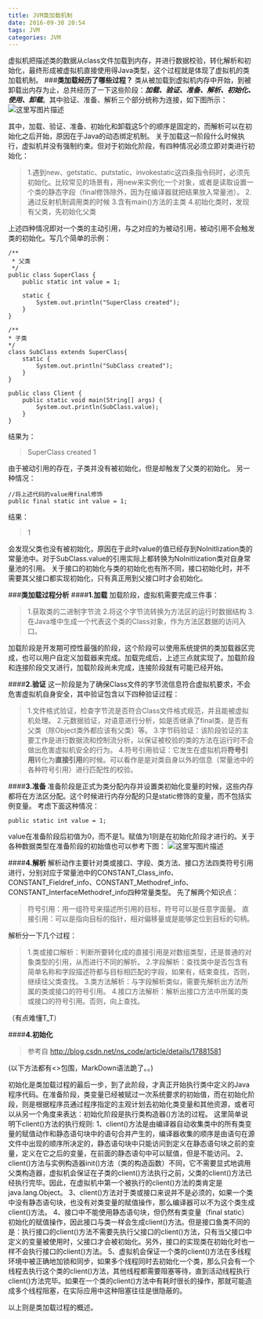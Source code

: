 ```yaml
---
title: JVM类加载机制
date: 2016-09-30 20:54
tags: JVM
categories: JVM
---
```

虚拟机把描述类的数据从class文件加载到内存，并进行数据校验，转化解析和初始化，最终形成被虚拟机直接使用得Java类型，这个过程就是体现了虚拟机的类加载机制。
###**类加载经历了哪些过程？**
类从被加载到虚拟机内存中开始，到被卸载出内存为止，总共经历了一下这些阶段：***加载、验证、准备、解析、初始化、使用、卸载***。其中验证、准备、解析三个部分统称为连接，如下图所示：
![这里写图片描述](http://img.blog.csdn.net/20160930194613661)
<!--more-->
其中，加载、验证、准备、初始化和卸载这5个的顺序是固定的，而解析可以在初始化之后开始，原因在于Java的动态绑定机制。
关于加载这一阶段什么时候执行，虚拟机并没有强制约束。但对于初始化阶段，有四种情况必须立即对类进行初始化：
>1.遇到new、getstatic、putstatic、invokestatic这四条指令码时，必须先初始化。比较常见的场景有，用new来实例化一个对象，或者是读取设置一个类的静态字段（final修饰除外，因为在编译器就把结果放入常量池）。
2.通过反射机制调用类的时候
3.含有main()方法的主类
4.初始化类时，发现有父类，先初始化父类

上述四种情况即对一个类的主动引用，与之对应的为被动引用，被动引用不会触发类的初始化。写几个简单的示例：

```
/**
 * 父类
 */
public class SuperClass {
	public static int value = 1;
	
	static {
		System.out.println("SuperClass created");
	}
}

/**
* 子类
*/
class SubClass extends SuperClass{
	static {
		System.out.println("SubClass created");
	}
}

```

```
public class Client {
	public static void main(String[] args) {
		System.out.println(SubClass.value);
	}
}
```
结果为：

> SuperClass created
1

由于被动引用的存在，子类并没有被初始化，但是却触发了父类的初始化。
另一种情况：

```
//将上述代码的value用final修饰
public final static int value = 1;
```
结果：
>1

会发现父类也没有被初始化，原因在于此时value的值已经存到NoInitlization类的常量池中。对于SubClass.value的引用实际上都转换为NoInitlization类对自身常量池的引用。
关于接口的初始化与类的初始化也有所不同，接口初始化时，并不需要其父接口都实现初始化，只有真正用到父接口时才会初始化。

###**类加载过程分析**
####**1.加载**
加载阶段，虚拟机需要完成三件事：
>1.获取类的二进制字节流
>2.将这个字节流转换为方法区的运行时数据结构
>3.在Java堆中生成一个代表这个类的Class对象，作为方法区数据的访问入口。

加载阶段是开发期可控性最强的阶段，这个阶段可以使用系统提供的类加载器区完成，也可以用户自定义加载器来完成。加载完成后，上述三点就实现了。加载阶段和连接阶段交叉进行，加载阶段尚未完成，连接阶段就有可能已经开始。

####**2.验证**
这一阶段是为了确保Class文件的字节流信息符合虚拟机要求，不会危害虚拟机自身安全，其中验证包含以下四种验证过程：
>1.文件格式验证，检查字节流是否符合Class文件格式规范，并且能被虚拟机处理。
>2.元数据验证，对语意进行分析，如是否继承了final类，是否有父类（除Object类外都应该有父类）等。
>3.字节码验证：该阶段验证的主要工作是进行数据流和控制流分析，以保证被校验的类的方法在运行时不会做出危害虚拟机安全的行为。
>4.符号引用验证：它发生在虚拟机将**符号引用**转化为**直接引用**的时候。可以看作是是对类自身以外的信息（常量池中的各种符号引用）进行匹配性的校验。

####**3.准备**
准备阶段是正式为类分配内存并设置类初始化变量的时候，这些内存都将在方法区分配。这个时候进行内存分配的只是static修饰的变量，而不包括实例变量。
考虑下面这种情况：

```
public static int value = 1;
```
value在准备阶段后初值为0，而不是1。赋值为1则是在初始化阶段才进行的。关于各种数据类型在准备阶段的初始值也可以参考下图：
![这里写图片描述](http://img1.imgtn.bdimg.com/it/u=1994714320,1734740313&fm=21&gp=0.jpg)

####**4.解析**
  解析动作主要针对类或接口、字段、类方法、接口方法四类符号引用进行，分别对应于常量池中的CONSTANT_Class_info、CONSTANT_Fieldref_info、CONSTANT_Methodref_info、CONSTANT_InterfaceMethodref_info四种常量类型。
  先了解两个知识点：
  

> 符号引用：用一组符号来描述所引用的目标，符号可以是任意字面量。
> 直接引用：可以是指向目标的指针，相对偏移量或是能够定位到目标的句柄。

解析分一下几个过程：

> 1.类或接口解析：判断所要转化成的直接引用是对数组类型，还是普通的对象类型的引用，从而进行不同的解析。
> 2.字段解析：查找类中是否包含有简单名称和字段描述符都与目标相匹配的字段，如果有，结束查找，否则，继续往父类查找。
> 3.类方法解析：与字段解析类似，需要先解析出方法所属的类或接口的符号引用。
> 4.接口方法解析：解析出接口方法中所属的类或接口的符号引用。否则，向上查找。

（有点难懂T_T）

####**4.初始化**
>参考自 http://blog.csdn.net/ns_code/article/details/17881581

(以下方法都有<>包围，MarkDown语法跪了。。)

初始化是类加载过程的最后一步，到了此阶段，才真正开始执行类中定义的Java程序代码。在准备阶段，类变量已经被赋过一次系统要求的初始值，而在初始化阶段，则是根据程序员通过程序指定的主观计划去初始化类变量和其他资源，或者可以从另一个角度来表达：初始化阶段是执行类构造器<clinit>()方法的过程。
   这里简单说明下client()方法的执行规则:
    1、client()方法是由编译器自动收集类中的所有类变量的赋值动作和静态语句块中的语句合并产生的，编译器收集的顺序是由语句在源文件中出现的顺序所决定的，静态语句块中只能访问到定义在静态语句块之前的变量，定义在它之后的变量，在前面的静态语句中可以赋值，但是不能访问。
    2、client()方法与实例构造器init()方法（类的构造函数）不同，它不需要显式地调用父类构造器，虚拟机会保证在子类的client()方法执行之前，父类的client()方法已经执行完毕。因此，在虚拟机中第一个被执行的client()方法的类肯定是java.lang.Object。
    3、client()方法对于类或接口来说并不是必须的，如果一个类中没有静态语句块，也没有对类变量的赋值操作，那么编译器可以不为这个类生成client()方法。
    4、接口中不能使用静态语句块，但仍然有类变量（final static）初始化的赋值操作，因此接口与类一样会生成client()方法。但是接口鱼类不同的是：执行接口的client()方法不需要先执行父接口的client()方法，只有当父接口中定义的变量被使用时，父接口才会被初始化。另外，接口的实现类在初始化时也一样不会执行接口的client()方法。
    5、虚拟机会保证一个类的client()方法在多线程环境中被正确地加锁和同步，如果多个线程同时去初始化一个类，那么只会有一个线程去执行这个类的client()方法，其他线程都需要阻塞等待，直到活动线程执行client()方法完毕。如果在一个类的client()方法中有耗时很长的操作，那就可能造成多个线程阻塞，在实际应用中这种阻塞往往是很隐蔽的。


以上则是类加载过程的概述。